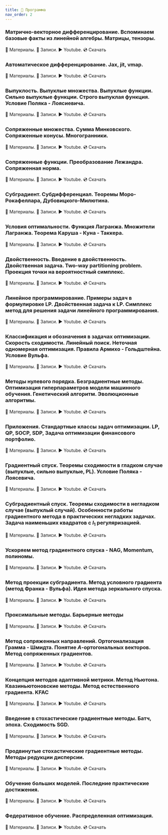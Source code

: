 ```yaml
---
title: 🚀 Программа
nav_order: 2
---
```


### Матрично-векторное дифференцирование. Вспоминаем базовые факты из линейной алгебры. Матрицы, тензоры.
📄 Материалы. 📝 Записи. ▶️ Youtube. 💿 Скачать

### Автоматическое дифференцирование. Jax, jit, vmap.
📄 Материалы. 📝 Записи. ▶️ Youtube. 💿 Скачать

### Выпуклость. Выпуклые множества. Выпуклые функции. Сильно выпуклые функции. Строго выпуклая функция. Условие Поляка - Лоясиевича.
📄 Материалы. 📝 Записи. ▶️ Youtube. 💿 Скачать

### Сопряженные множества. Сумма Минковского. Сопряженные конусы. Многогранники.
📄 Материалы. 📝 Записи. ▶️ Youtube. 💿 Скачать

### Сопряженные функции. Преобразование Лежандра. Сопряженная норма.
📄 Материалы. 📝 Записи. ▶️ Youtube. 💿 Скачать

### Субградиент. Субдифференциал. Теоремы Моро-Рокафеллара, Дубовицкого-Милютина.
📄 Материалы. 📝 Записи. ▶️ Youtube. 💿 Скачать

### Условия оптимальности. Функция Лагранжа. Множители Лагранжа. Теорема Каруша - Куна - Таккера.
📄 Материалы. 📝 Записи. ▶️ Youtube. 💿 Скачать

### Двойственность. Введение в двойственность. Двойственная задача. Two-way partitioning problem. Проекция точки на вероятностный симплекс.
📄 Материалы. 📝 Записи. ▶️ Youtube. 💿 Скачать

###  Линейное программирование. Примеры задач в формулировке LP. Двойственная задача к LP. Симплекс метод для решения задачи линейного  программирования.
📄 Материалы. 📝 Записи. ▶️ Youtube. 💿 Скачать

###  Классификация и обозначения в задачах оптимизации. Скорость сходимости. Линейный поиск. Неточная одномерная оптимизация. Правила Армихо  - Гольдштейна. Условие Вульфа.
📄 Материалы. 📝 Записи. ▶️ Youtube. 💿 Скачать

###  Методы нулевого порядка. Безградиентные методы. Оптимизация гиперпараметров модели машинного обучения. Генетический алгоритм.  Эволюционные алгоритмы.
📄 Материалы. 📝 Записи. ▶️ Youtube. 💿 Скачать

###  Приложения. Стандартные классы задач оптимизации. LP, QP, SOCP, SDP, Задача оптимизации финансового портфолио.
📄 Материалы. 📝 Записи. ▶️ Youtube. 💿 Скачать

###  Градиентный спуск. Теоремы сходимости в гладком случае (выпуклые, сильно выпуклые, PL). Условие Поляка - Лоясевича.
📄 Материалы. 📝 Записи. ▶️ Youtube. 💿 Скачать

###  Субградиентный спуск. Теоремы сходимости в негладком случае (выпуклый случай). Особенности работы градиентного метода в практических  негладких задачах. Задача наименьших квадратов с $l_1$ регуляризацией.
📄 Материалы. 📝 Записи. ▶️ Youtube. 💿 Скачать

###  Ускоряем метод градиентного спуска - NAG, Momentum, полиномы.
📄 Материалы. 📝 Записи. ▶️ Youtube. 💿 Скачать

###  Метод проекции субградиента. Метод условного градиента (метод Франка - Вульфа). Идея метода зеркального спуска.
📄 Материалы. 📝 Записи. ▶️ Youtube. 💿 Скачать

###  Проксимальные методы. Барьерные методы
📄 Материалы. 📝 Записи. ▶️ Youtube. 💿 Скачать

###  Метод сопряженных направлений. Ортогонализация Грамма - Шмидта. Понятие $A$-ортогональных векторов. Метод сопряженных градиентов. 
📄 Материалы. 📝 Записи. ▶️ Youtube. 💿 Скачать

###  Концепция методов адаптивной метрики. Метод Ньютона. Квазиньютоновские методы. Метод естественного градиента. KFAC
📄 Материалы. 📝 Записи. ▶️ Youtube. 💿 Скачать

###  Введение в стохастические градиентные методы. Батч, эпоха. Сходимость SGD.
📄 Материалы. 📝 Записи. ▶️ Youtube. 💿 Скачать

###  Продвинутые стохастические градиентные методы. Методы редукции дисперсии. 
📄 Материалы. 📝 Записи. ▶️ Youtube. 💿 Скачать

###  Обучение больших моделей. Последние практические достижения.
📄 Материалы. 📝 Записи. ▶️ Youtube. 💿 Скачать

###  Федеративное обучение. Распределенная оптимизация.
📄 Материалы. 📝 Записи. ▶️ Youtube. 💿 Скачать